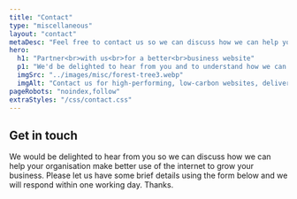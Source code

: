 ```yaml
---
title: "Contact"
type: "miscellaneous"
layout: "contact"
metaDesc: "Feel free to contact us so we can discuss how we can help your business make better use of the internet to grow your business."
hero:
  h1: "Partner<br>with us<br>for a better<br>business website"
  p1: "We'd be delighted to hear from you and to understand how we can help you to grow your business through your website. There's no obligation, of course, and we're always happy to have a conversation to see what we can offer and if we are a good fit for you."
  imgSrc: "../images/misc/forest-tree3.webp"
  imgAlt: "Contact us for high-performing, low-carbon websites, delivering value to your business. (Photo by Елена Рудакова from Pexels: https://www.pexels.com/photo/sunbeams-over-green-tree-18320024/)"
pageRobots: "noindex,follow"
extraStyles: "/css/contact.css"
---
```


## Get in touch

We would be delighted to hear from you so we can discuss how we can help your organisation make better use of the internet to grow your business. Please let us have some brief details using the form below and we will respond within one working day. Thanks.
